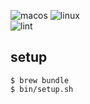 ![macos](https://github.com/rtakasuke/.dotfiles/workflows/macos/badge.svg)
![linux](https://github.com/rtakasuke/.dotfiles/workflows/linux/badge.svg)
<br>
![lint](https://github.com/rtakasuke/.dotfiles/workflows/lint/badge.svg)
## setup
```
$ brew bundle
$ bin/setup.sh
```
